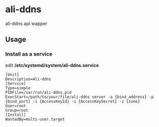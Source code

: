 # ali-ddns
ali-ddns api wapper


## Usage

### Install as a service
edit **/etc/systemd/system/ali-ddns.service**
```
[Unit]
Description=Ali-ddns
[Service]
Type=simple
PIDFile=/var/run/ali-ddns.pid
ExecStart=/path/to/your/file/ali-ddns server -a {bind_address} -p {bind_port} -i {AccessKeyId} -s {AccessKeySecret} -z {zone}
User=root
Group=root
[Install]
WantedBy=multi-user.target
```
